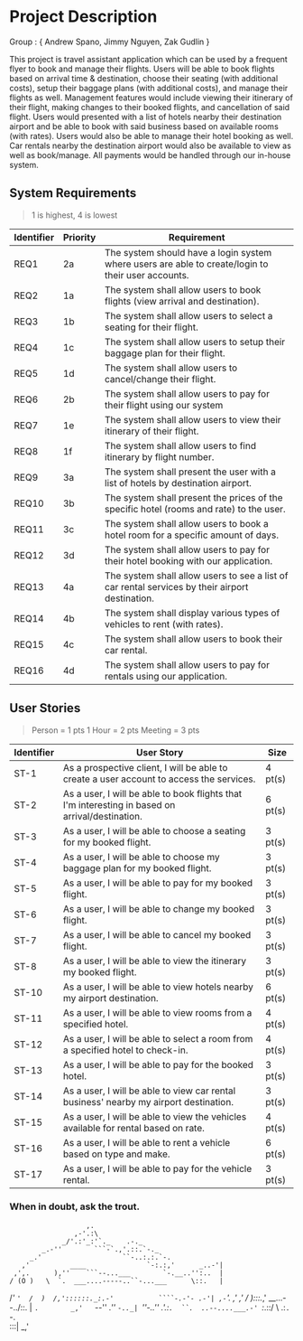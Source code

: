 # Project Description

Group : { Andrew Spano, Jimmy Nguyen, Zak Gudlin }

This project is travel assistant application which can be used by a frequent flyer to book and manage their flights. 
Users will be able to book flights based on arrival time & destination, choose their seating (with additional costs),
setup their baggage plans (with additional costs), and manage their flights as well. Management features would 
include viewing their itinerary of their flight, making changes to their booked flights, and cancellation of 
said flight. Users would presented with a list of hotels nearby their destination airport and be able to
book with said business based on available rooms (with rates). Users would also be able to manage their hotel booking
as well. Car rentals nearby the destination airport would also be available to view as well as book/manage. 
All payments would be handled through our in-house system.

## System Requirements
> 1 is highest, 4 is lowest

Identifier | Priority | Requirement
---------- | ---------| -----------
REQ1       |    2a   | The system should have a login system where users are able to create/login to their user accounts.
REQ2       |    1a   | The system shall allow users to book flights (view arrival and destination).  
REQ3       |    1b   | The system shall allow users to select a seating for their flight.
REQ4       |    1c   | The system shall allow users to setup their baggage plan for their flight.
REQ5       |    1d   | The system shall allow users to cancel/change their flight.
REQ6       |    2b   | The system shall allow users to pay for their flight using our system
REQ7       |    1e   | The system shall allow users to view their itinerary of their flight.
REQ8       |    1f   | The system shall allow users to find itinerary by flight number.
REQ9       |    3a   | The system shall present the user with a list of hotels by destination airport.
REQ10      |    3b   | The system shall present the prices of the specific hotel (rooms and rate) to the user.
REQ11      |    3c   | The system shall allow users to book a hotel room for a specific amount of days.
REQ12      |    3d   | The system shall allow users to pay for their hotel booking with our application.
REQ13      |    4a   | The system shall allow users to see a list of car rental services by their airport destination.
REQ14      |    4b   | The system shall display various types of vehicles to rent (with rates).
REQ15      |    4c   | The system shall allow users to book their car rental.
REQ16      |    4d   | The system shall allow users to pay for rentals using our application.


## User Stories
> Person = 1 pts
> 1 Hour = 2 pts
> Meeting = 3 pts

Identifier | User Story | Size
---------- | ---------- | ----
ST-1       | As a prospective client, I will be able to create a user account to access the services. | 4 pt(s)
ST-2       | As a user, I will be able to book flights that I'm interesting in based on arrival/destination. | 6 pt(s)
ST-3       | As a user, I will be able to choose a seating for my booked flight. | 3 pt(s)
ST-4       | As a user, I will be able to choose my baggage plan for my booked flight. | 3 pt(s)
ST-5       | As a user, I will be able to pay for my booked flight. | 3 pt(s)
ST-6       | As a user, I will be able to change my booked flight. | 3 pt(s)
ST-7       | As a user, I will be able to cancel my booked flight. | 3 pt(s)
ST-8       | As a user, I will be able to view the itinerary my booked flight. | 3 pt(s)
ST-10      | As a user, I will be able to view hotels nearby my airport destination. | 6 pt(s)
ST-11      | As a user, I will be able to view rooms from a specified hotel. | 4 pt(s)
ST-12      | As a user, I will be able to select a room from a specified hotel to check-in. | 4 pt(s)
ST-13      | As a user, I will be able to pay for the booked hotel. | 3 pt(s)
ST-14      | As a user, I will be able to view car rental business' nearby my airport destination. | 3 pt(s)
ST-15      | As a user, I will be able to view the vehicles available for rental based on rate. | 4 pt(s)
ST-16      | As a user, I will be able to rent a vehicle based on type and make. | 6 pt(s)
ST-17      | As a user, I will be able to pay for the vehicle rental. | 3 pt(s)



### When in doubt, ask the trout.

                       ,.
                    ,-'.:\
                 _/'.:'_:'`._    .-._
            _.-''        ```-`.,'.::.`-._
         _.'                    ``-..:.:.`-.
       ,'          ____               `-:.:,'      _..-'|
     ,',.      ),''    ```--...___        `-.__..'':..  |
    / (O )   \  `.  ___....-----..``-...___      \::.   |
   /_' `'  /  )  /,'::::::._:.-'           ````-.-'- .-'|
   ,-`'. ,' ,'  /  ):::._,'             __...--../::.   |
   `.        _,'   `--''            _.''           `-.._|
     `''-..''_                   _.'.:`. 
              ``.  ..--....___.-' `:_.::/
                 \ .:`.              `-.\
                  \:::|
                   \_,'